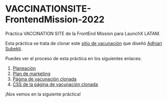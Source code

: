 # VACCINATIONSITE-FrontendMission-2022
Práctica VACCINATION SITE de la FrontEnd Mission para LaunchX LATAM.

Esta práctica se trata de clonar este [sitio de vacunación](https://github.com/LaunchX-InnovaccionVirtual/FrontEnd-Mision/blob/main/03%20-%20CSS/practica/landingVacunaci%C3%B3n.png) que diseñó [Adhiari Subekti](https://dribbble.com/Adhiari_is).  

Puedes ver el proceso de esta práctica en los siguientes enlaces:  

1. [Planeación](/PLANEACI%C3%93N.md)
2. [Plan de marketing](/PLAN-DE-MARKETING.md)
3. [Página de vacunación clonada](/VACCINATION.html)
4. [CSS de la página de vacunación clonada](/VACCINATION.css)  

¡Nos vemos en la siguiente práctica!